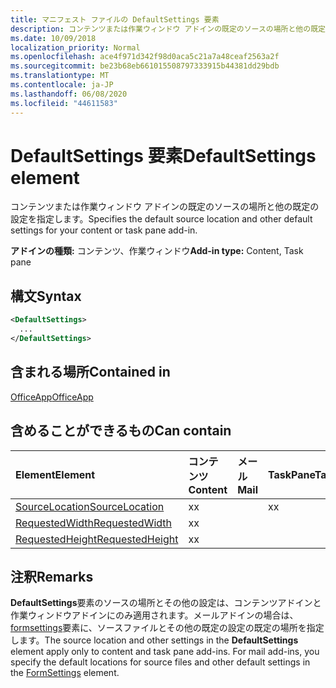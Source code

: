 ```yaml
---
title: マニフェスト ファイルの DefaultSettings 要素
description: コンテンツまたは作業ウィンドウ アドインの既定のソースの場所と他の既定の設定を指定します。
ms.date: 10/09/2018
localization_priority: Normal
ms.openlocfilehash: ace4f971d342f98d0aca5c21a7a48ceaf2563a2f
ms.sourcegitcommit: be23b68eb661015508797333915b44381dd29bdb
ms.translationtype: MT
ms.contentlocale: ja-JP
ms.lasthandoff: 06/08/2020
ms.locfileid: "44611583"
---
```

# <a name="defaultsettings-element"></a><span data-ttu-id="6559c-103">DefaultSettings 要素</span><span class="sxs-lookup"><span data-stu-id="6559c-103">DefaultSettings element</span></span>

<span data-ttu-id="6559c-104">コンテンツまたは作業ウィンドウ アドインの既定のソースの場所と他の既定の設定を指定します。</span><span class="sxs-lookup"><span data-stu-id="6559c-104">Specifies the default source location and other default settings for your content or task pane add-in.</span></span>

<span data-ttu-id="6559c-105">**アドインの種類:** コンテンツ、作業ウィンドウ</span><span class="sxs-lookup"><span data-stu-id="6559c-105">**Add-in type:** Content, Task pane</span></span>

## <a name="syntax"></a><span data-ttu-id="6559c-106">構文</span><span class="sxs-lookup"><span data-stu-id="6559c-106">Syntax</span></span>

```XML
<DefaultSettings>
  ...
</DefaultSettings>
```

## <a name="contained-in"></a><span data-ttu-id="6559c-107">含まれる場所</span><span class="sxs-lookup"><span data-stu-id="6559c-107">Contained in</span></span>

[<span data-ttu-id="6559c-108">OfficeApp</span><span class="sxs-lookup"><span data-stu-id="6559c-108">OfficeApp</span></span>](officeapp.md)

## <a name="can-contain"></a><span data-ttu-id="6559c-109">含めることができるもの</span><span class="sxs-lookup"><span data-stu-id="6559c-109">Can contain</span></span>

|<span data-ttu-id="6559c-110">**Element**</span><span class="sxs-lookup"><span data-stu-id="6559c-110">**Element**</span></span>|<span data-ttu-id="6559c-111">**コンテンツ**</span><span class="sxs-lookup"><span data-stu-id="6559c-111">**Content**</span></span>|<span data-ttu-id="6559c-112">**メール**</span><span class="sxs-lookup"><span data-stu-id="6559c-112">**Mail**</span></span>|<span data-ttu-id="6559c-113">**TaskPane**</span><span class="sxs-lookup"><span data-stu-id="6559c-113">**TaskPane**</span></span>|
|:-----|:-----|:-----|:-----|
|[<span data-ttu-id="6559c-114">SourceLocation</span><span class="sxs-lookup"><span data-stu-id="6559c-114">SourceLocation</span></span>](sourcelocation.md)|<span data-ttu-id="6559c-115">x</span><span class="sxs-lookup"><span data-stu-id="6559c-115">x</span></span>||<span data-ttu-id="6559c-116">x</span><span class="sxs-lookup"><span data-stu-id="6559c-116">x</span></span>|
|[<span data-ttu-id="6559c-117">RequestedWidth</span><span class="sxs-lookup"><span data-stu-id="6559c-117">RequestedWidth</span></span>](requestedwidth.md)|<span data-ttu-id="6559c-118">x</span><span class="sxs-lookup"><span data-stu-id="6559c-118">x</span></span>|||
|[<span data-ttu-id="6559c-119">RequestedHeight</span><span class="sxs-lookup"><span data-stu-id="6559c-119">RequestedHeight</span></span>](requestedheight.md)|<span data-ttu-id="6559c-120">x</span><span class="sxs-lookup"><span data-stu-id="6559c-120">x</span></span>|||

## <a name="remarks"></a><span data-ttu-id="6559c-121">注釈</span><span class="sxs-lookup"><span data-stu-id="6559c-121">Remarks</span></span>

<span data-ttu-id="6559c-122">**DefaultSettings**要素のソースの場所とその他の設定は、コンテンツアドインと作業ウィンドウアドインにのみ適用されます。メールアドインの場合は、 [formsettings](formsettings.md)要素に、ソースファイルとその他の既定の設定の既定の場所を指定します。</span><span class="sxs-lookup"><span data-stu-id="6559c-122">The source location and other settings in the **DefaultSettings** element apply only to content and task pane add-ins. For mail add-ins, you specify the default locations for source files and other default settings in the [FormSettings](formsettings.md) element.</span></span>

